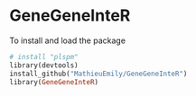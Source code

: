 # GeneGeneInteR

To install and load the package

```ruby
# install "plspm"
library(devtools)
install_github("MathieuEmily/GeneGeneInteR")
library(GeneGeneInteR)
```

 
